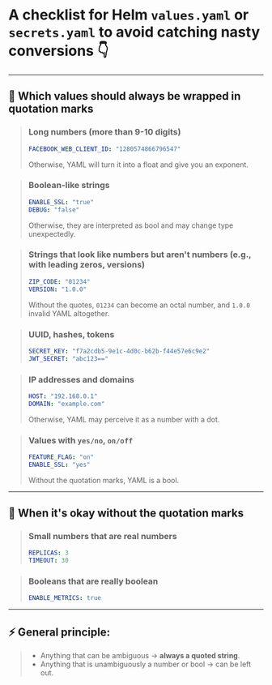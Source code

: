 # A checklist for Helm `values.yaml` or `secrets.yaml` to avoid catching nasty conversions 👇

---
## 📌 Which values should always be wrapped in quotation marks

> ### **Long numbers (more than 9-10 digits)**
>   ```yaml
>   FACEBOOK_WEB_CLIENT_ID: "1280574866796547"
>   ```
> Otherwise, YAML will turn it into a float and give you an exponent.

> ### **Boolean-like strings**
>   ```yaml
>   ENABLE_SSL: "true"
>   DEBUG: "false"
>   ```
> Otherwise, they are interpreted as bool and may change type unexpectedly.

> ### **Strings that look like numbers but aren't numbers** (e.g., with leading zeros, versions)
>   ```yaml
>   ZIP_CODE: "01234"
>   VERSION: "1.0.0"
>   ```
> Without the quotes, `01234` can become an octal number, and `1.0.0` invalid YAML altogether.

> ### **UUID, hashes, tokens**
>   ```yaml
>   SECRET_KEY: "f7a2cdb5-9e1c-4d0c-b62b-f44e57e6c9e2"
>   JWT_SECRET: "abc123=="
>   ```

> ### **IP addresses and domains**
>   ```yaml
>   HOST: "192.168.0.1"
>   DOMAIN: "example.com"
>   ```
>   Otherwise, YAML may perceive it as a number with a dot.

> ### **Values with `yes/no`, `on/off`**
>   ```yaml
>   FEATURE_FLAG: "on"
>   ENABLE_SSL: "yes"
>   ```
>   Without the quotation marks, YAML is a bool.

---

## 📌 When it's okay without the quotation marks

> ### **Small numbers that are real numbers**
>  ```yaml
>  REPLICAS: 3
>  TIMEOUT: 30
>  ```

> ### **Booleans that are really boolean**
>  ```yaml
>  ENABLE_METRICS: true
>  ```

---

## ⚡ General principle:

> * Anything that can be ambiguous → **always a quoted string**.
> * Anything that is unambiguously a number or bool → can be left out.
